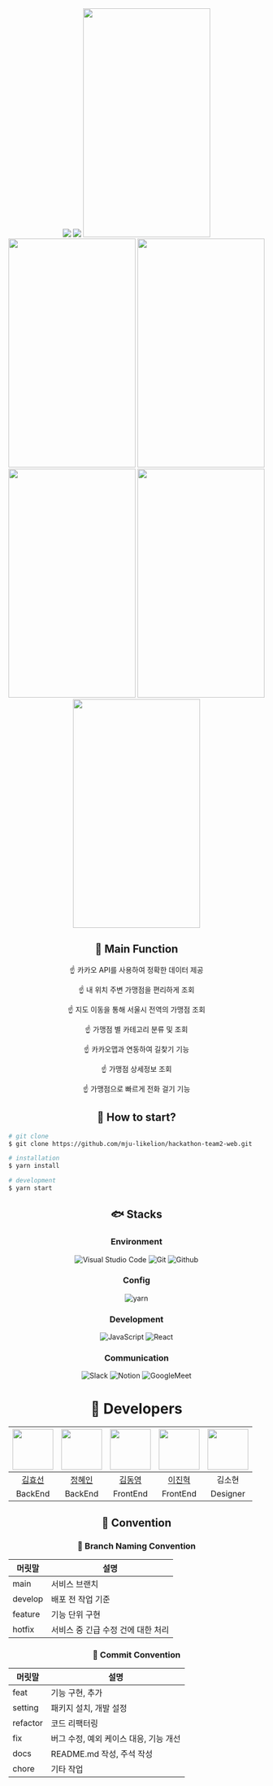 <div align=center>
	<img src="https://capsule-render.vercel.app/api?type=waving&color=B4EEB4&height=200&section=header&text=team2-web🐲%20&fontSize=80" />	
	<img src="https://github.com/mju-likelion/hackathon-team2-server/assets/84787653/1d7c8813-a7a3-49d2-b8cd-26e0c7ab3536" />

<img src="https://github.com/mju-likelion/hackathon-team2-server/assets/84787653/b289c179-6a0d-42a0-ae58-f9bf37aa426e"  width="250" height="450"/>
<img src="https://github.com/mju-likelion/hackathon-team2-server/assets/84787653/8736b887-529a-455e-ace7-2ccf4e5492b3"  width="250" height="450"/>
<img src="https://github.com/mju-likelion/hackathon-team2-server/assets/84787653/603698ea-db17-4014-9573-fa31f260c4b5"  width="250" height="450"/>
<img src="https://github.com/mju-likelion/hackathon-team2-server/assets/84787653/bd11faed-f8ba-4263-a2ce-b49edcdc79d5"  width="250" height="450"/>
<img src="https://github.com/mju-likelion/hackathon-team2-server/assets/84787653/af1214a0-c0ae-4517-afeb-60f3752ebcf3"  width="250" height="450"/>
<img src="https://github.com/mju-likelion/hackathon-team2-server/assets/84787653/82f2d856-b39a-431f-8bc3-a981e3cf45ae"  width="250" height="450"/>
</div>



<div align=center>
	<!--<h2>🥦모잇(MoEAT)</h2>
	<p>서울시에 존재하는 아동 급식 카드 가맹점 위치 및 정보를 보기 쉽게 제공해주는 서비스</p>-->
</div>




<div align=center>
	<h2>🍇 Main Function</h2>
	<p>☝️ 카카오 API를 사용하여 정확한 데이터 제공</p>
	<p>☝️ 내 위치 주변 가맹점을 편리하게 조회</p>
	<p>☝️ 지도 이동을 통해 서울시 전역의 가맹점 조회</p>
	<p>☝️ 가맹점 별 카테고리 분류 및 조회</p>
	<p>☝️ 카카오맵과 연동하여 길찾기 기능</p>
	<p>☝️ 가맹점 상세정보 조회</p>
	<p>☝️ 가맹점으로 빠르게 전화 걸기 기능</p>
</div>


<div align=center>
	<h2>🤔 How to start?</h2>
</div>

```bash
# git clone
$ git clone https://github.com/mju-likelion/hackathon-team2-web.git

# installation
$ yarn install

# development
$ yarn start
```

<div align=center>
  <h2>🐟 Stacks</h2>
  
### Environment
![Visual Studio Code](https://img.shields.io/badge/Visual%20Studio%20Code-007ACC?style=for-the-badge&logo=Visual%20Studio%20Code&logoColor=white)
![Git](https://img.shields.io/badge/Git-F05032?style=for-the-badge&logo=Git&logoColor=white)
![Github](https://img.shields.io/badge/GitHub-181717?style=for-the-badge&logo=GitHub&logoColor=white)             

### Config
![yarn](https://img.shields.io/badge/yarn-2C8EBB?style=for-the-badge&logo=yarn&logoColor=white)        

### Development
![JavaScript](https://img.shields.io/badge/JavaScript-F7DF1E?style=for-the-badge&logo=Javascript&logoColor=white)
![React](https://img.shields.io/badge/React-20232A?style=for-the-badge&logo=react&logoColor=61DAFB)

### Communication
![Slack](https://img.shields.io/badge/Slack-4A154B?style=for-the-badge&logo=Slack&logoColor=white)
![Notion](https://img.shields.io/badge/Notion-000000?style=for-the-badge&logo=Notion&logoColor=white)
![GoogleMeet](https://img.shields.io/badge/GoogleMeet-00897B?style=for-the-badge&logo=Google%20Meet&logoColor=white)

</div>

<div align=center>
	<h1>🐹 Developers</h1>

|<img src="https://github.com/hy5sun.png" width="80">|<img src="https://github.com/zelkovaria.png" width="80">|<img src="https://github.com/wwweric12.png" width="80">|<img src="https://github.com/constantly-dev.png" width="80">|<img src="https://github.com/mju-likelion/hackathon-team2-server/assets/84787653/cd4de8e6-b684-489a-be02-ec2eccd5a613" width="80">|
|:---:|:---:|:---:|:---:|:---:|
|[김효선](https://github.com/hy5sun)|[정혜인](https://github.com/zelkovaria)|[김동영](https://github.com/wwweric12)|[이진혁](https://github.com/constantly-dev)|김소현|
|BackEnd|BackEnd|FrontEnd|FrontEnd|Designer|

 
</div>

<div align=center>
	<h2>📠 Convention</h2>

### 🤝 Branch Naming Convention

|  머릿말      | 설명        |
| ----------- | ---------- |
| main      | 서비스 브랜치    |
| develop     | 배포 전 작업 기준    |
| feature     | 기능 단위 구현    |
| hotfix      | 서비스 중 긴급 수정 건에 대한 처리   |


### 🤝 Commit Convention

|  머릿말     | 설명        |
| ----------- | ---------- |
| feat        | 기능 구현, 추가   |
| setting     | 패키지 설치, 개발 설정    |
| refactor    | 코드 리팩터링    |
| fix         | 버그 수정, 예외 케이스 대응, 기능 개선   |
| docs        | README.md 작성, 주석 작성   |
| chore       | 기타 작업  |
</div>


